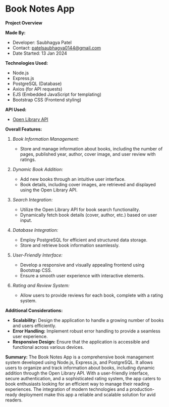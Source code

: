 # Book Notes App

**Project Overview**

**Made By:**
- Developer: Saubhagya Patel
- Contact: [patelsaubhagya0144@gmail.com](mailto:patelsaubhagya0144@gmail.com)
- Date Started: 13 Jan 2024

**Technologies Used:**
- Node.js
- Express.js
- PostgreSQL (Database)
- Axios (for API requests)
- EJS (Embedded JavaScript for templating)
- Bootstrap CSS (Frontend styling)

**API Used:**
- [Open Library API](https://openlibrary.org/developers/api)

**Overall Features:**

1. *Book Information Management:*
   - Store and manage information about books, including the number of pages, published year, author, cover image, and user review with ratings.

2. *Dynamic Book Addition:*
   - Add new books through an intuitive user interface.
   - Book details, including cover images, are retrieved and displayed using the Open Library API.

3. *Search Integration:*
   - Utilize the Open Library API for book search functionality.
   - Dynamically fetch book details (cover, author, etc.) based on user input.

4. *Database Integration:*
   - Employ PostgreSQL for efficient and structured data storage.
   - Store and retrieve book information seamlessly.

5. *User-Friendly Interface:*
   - Develop a responsive and visually appealing frontend using Bootstrap CSS.
   - Ensure a smooth user experience with interactive elements.

6. *Rating and Review System:*
   - Allow users to provide reviews for each book, complete with a rating system.

**Additional Considerations:**
- **Scalability:** Design the application to handle a growing number of books and users efficiently.
- **Error Handling:** Implement robust error handling to provide a seamless user experience.
- **Responsive Design:** Ensure that the application is accessible and functional across various devices.

**Summary:**
The Book Notes App is a comprehensive book management system developed using Node.js, Express.js, and PostgreSQL. It allows users to organize and track information about books, including dynamic addition through the Open Library API. With a user-friendly interface, secure authentication, and a sophisticated rating system, the app caters to book enthusiasts looking for an efficient way to manage their reading experiences. The integration of modern technologies and a production-ready deployment make this app a reliable and scalable solution for avid readers.